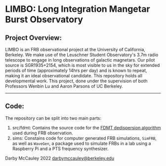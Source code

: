 # LIMBO: Long Integration Mangetar Burst Observatory
## Project Overview:
LIMBO is an FRB observational project at the University of California, Berkeley. We make use of the Leuschner Student Observatory's 3.7m radio telescope to engage in long observations of galactic magnetars. Our pilot source is SGR1935+2154, which is most visible to us in the sky for extended periods of time (approximately 14hrs per day) and is known to repeat, making it an ideal observational candidate. This repository holds all developmental work. This project, done under the supervision of both Professors Wenbin Lu and Aaron Parsons of UC Berkeley.

- - - -

## Code:
The repository can be split into two main parts:

  1. src/fdmt: Contains the source code for the [FDMT dedispersion algorithm](https://ui.adsabs.harvard.edu/link_gateway/2017ApJ...835...11Z/arxiv:1411.5373) used during FRB observation.
  2. sims: Constains code for computer generated FRB simulations, `SimFRB`, as well as `WaveGen`, a package used to simulate FRBs in a lab using a Raspberry Pi and a PTS frequency synthesizer.

Darby McCauley 2022 darbymccauley@berkeley.edu
